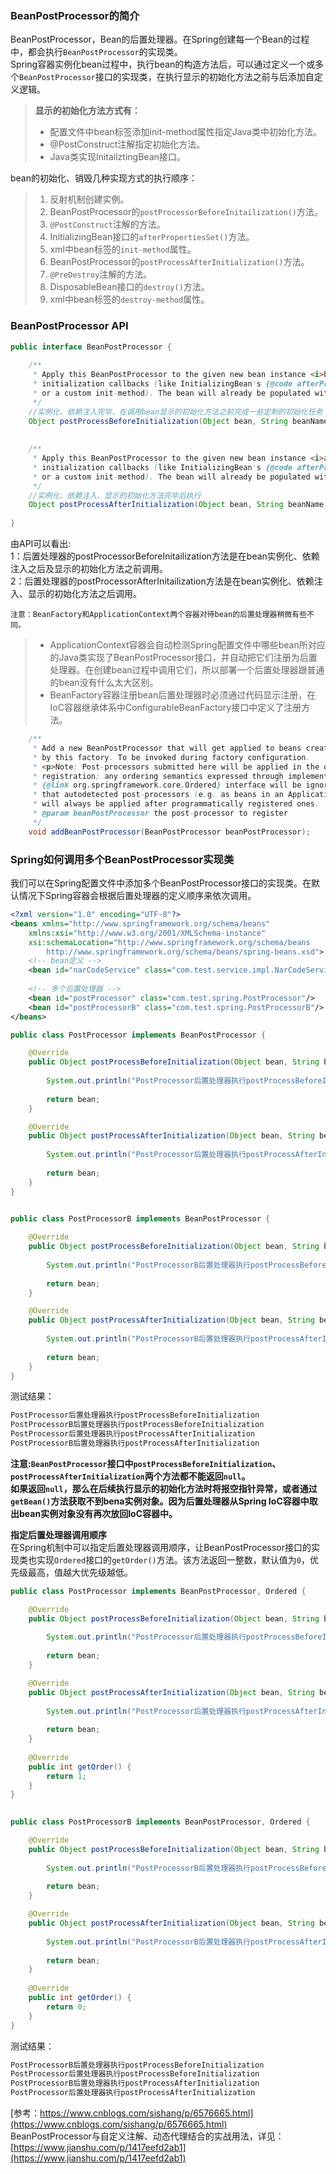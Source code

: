 ### BeanPostProcessor的简介
BeanPostProcessor，Bean的后置处理器。在Spring创建每一个Bean的过程中，都会执行`BeanPostProcessor`的实现类。  
Spring容器实例化bean过程中，执行bean的构造方法后，可以通过定义一个或多个`BeanPostProcessor`接口的实现类，在执行显示的初始化方法之前与后添加自定义逻辑。
>**显示的初始化方法方式有：**
>* 配置文件中bean标签添加init-method属性指定Java类中初始化方法。
>* @PostConstruct注解指定初始化方法。
>* Java类实现InitailztingBean接口。

bean的初始化、销毁几种实现方式的执行顺序：  
>1. 反射机制创建实例。
>2. BeanPostProcessor的`postProcessorBeforeInitailization()`方法。
>3. `@PostConstruct`注解的方法。
>4. InitializingBean接口的`afterPropertiesSet()`方法。
>5. xml中bean标签的`init-method`属性。
>6. BeanPostProcessor的`postProcessAfterInitialization()`方法。
>7. `@PreDestroy`注解的方法。
>8. DisposableBean接口的`destroy()`方法。
>9. xml中bean标签的`destroy-method`属性。

### BeanPostProcessor API
````Java
public interface BeanPostProcessor {  
  
    /** 
     * Apply this BeanPostProcessor to the given new bean instance <i>before</i> any bean 
     * initialization callbacks (like InitializingBean's {@code afterPropertiesSet} 
     * or a custom init-method). The bean will already be populated with property values.    
     */  
    //实例化、依赖注入完毕，在调用bean显示的初始化方法之前完成一些定制的初始化任务  
    Object postProcessBeforeInitialization(Object bean, String beanName) throws BeansException;  
  
      
    /** 
     * Apply this BeanPostProcessor to the given new bean instance <i>after</i> any bean 
     * initialization callbacks (like InitializingBean's {@code afterPropertiesSet}   
     * or a custom init-method). The bean will already be populated with property values.       
     */  
    //实例化、依赖注入、显示的初始化方法完毕后执行  
    Object postProcessAfterInitialization(Object bean, String beanName) throws BeansException;  
  
}
````
由API可以看出:  
1：后置处理器的postProcessorBeforeInitailization方法是在bean实例化、依赖注入之后及显示的初始化方法之前调用。</br>
2：后置处理器的postProcessorAfterInitailization方法是在bean实例化、依赖注入、显示的初始化方法之后调用。</br>

`注意：BeanFactory和ApplicationContext两个容器对待bean的后置处理器稍微有些不同。`
>* ApplicationContext容器会自动检测Spring配置文件中哪些bean所对应的Java类实现了BeanPostProcessor接口，并自动把它们注册为后置处理器。在创建bean过程中调用它们，所以部署一个后置处理器跟普通的bean没有什么太大区别。</br>
>* BeanFactory容器注册bean后置处理器时必须通过代码显示注册，在IoC容器继承体系中ConfigurableBeanFactory接口中定义了注册方法。</br>
````Java
    /**  
     * Add a new BeanPostProcessor that will get applied to beans created  
     * by this factory. To be invoked during factory configuration.  
     * <p>Note: Post-processors submitted here will be applied in the order of  
     * registration; any ordering semantics expressed through implementing the  
     * {@link org.springframework.core.Ordered} interface will be ignored. Note  
     * that autodetected post-processors (e.g. as beans in an ApplicationContext)  
     * will always be applied after programmatically registered ones.  
     * @param beanPostProcessor the post-processor to register  
     */    
    void addBeanPostProcessor(BeanPostProcessor beanPostProcessor);
````

### Spring如何调用多个BeanPostProcessor实现类
我们可以在Spring配置文件中添加多个BeanPostProcessor接口的实现类。在默认情况下Spring容器会根据后置处理器的定义顺序来依次调用。
````xml
<?xml version="1.0" encoding="UTF-8"?>
<beans xmlns="http://www.springframework.org/schema/beans"
    xmlns:xsi="http://www.w3.org/2001/XMLSchema-instance"
    xsi:schemaLocation="http://www.springframework.org/schema/beans
        http://www.springframework.org/schema/beans/spring-beans.xsd">
    <!-- bean定义 -->    
    <bean id="narCodeService" class="com.test.service.impl.NarCodeServiceImpl"/>
    
    <!-- 多个后置处理器 -->
    <bean id="postProcessor" class="com.test.spring.PostProcessor"/>
    <bean id="postProcessorB" class="com.test.spring.PostProcessorB"/>
</beans>
````
````Java
public class PostProcessor implements BeanPostProcessor {

    @Override
    public Object postProcessBeforeInitialization(Object bean, String beanName) throws BeansException {
        
        System.out.println("PostProcessor后置处理器执行postProcessBeforeInitialization");
        
        return bean;
    }

    @Override
    public Object postProcessAfterInitialization(Object bean, String beanName) throws BeansException {
        
        System.out.println("PostProcessor后置处理器执行postProcessAfterInitialization");
        
        return bean;
    }
}

     
public class PostProcessorB implements BeanPostProcessor {

    @Override
    public Object postProcessBeforeInitialization(Object bean, String beanName) throws BeansException {
        
        System.out.println("PostProcessorB后置处理器执行postProcessBeforeInitialization");
        
        return bean;
    }

    @Override
    public Object postProcessAfterInitialization(Object bean, String beanName) throws BeansException {
        
        System.out.println("PostProcessorB后置处理器执行postProcessAfterInitialization");
        
        return bean;
    }
}
````
测试结果：
````Java
PostProcessor后置处理器执行postProcessBeforeInitialization
PostProcessorB后置处理器执行postProcessBeforeInitialization
PostProcessor后置处理器执行postProcessAfterInitialization
PostProcessorB后置处理器执行postProcessAfterInitialization
````
**注意:`BeanPostProcessor`接口中`postProcessBeforeInitialization`、`postProcessAfterInitialization`两个方法都不能返回`null`。</br>
如果返回`null`，那么在后续执行显示的初始化方法时将报空指针异常，或者通过`getBean()`方法获取不到bena实例对象。因为后置处理器从Spring IoC容器中取出bean实例对象没有再次放回IoC容器中。**

**指定后置处理器调用顺序**  
在Spring机制中可以指定后置处理器调用顺序，让BeanPostProcessor接口的实现类也实现`Ordered`接口的`getOrder()`方法。该方法返回一整数，默认值为`0`，优先级最高，值越大优先级越低。</br>
````Java
public class PostProcessor implements BeanPostProcessor, Ordered {

    @Override
    public Object postProcessBeforeInitialization(Object bean, String beanName) throws BeansException {
        
        System.out.println("PostProcessor后置处理器执行postProcessBeforeInitialization");
        
        return bean;
    }

    @Override
    public Object postProcessAfterInitialization(Object bean, String beanName) throws BeansException {
        
        System.out.println("PostProcessor后置处理器执行postProcessAfterInitialization");
        
        return bean;
    }
    
    @Override
    public int getOrder() {
        return 1;
    }
}

     
public class PostProcessorB implements BeanPostProcessor, Ordered {

    @Override
    public Object postProcessBeforeInitialization(Object bean, String beanName) throws BeansException {
        
        System.out.println("PostProcessorB后置处理器执行postProcessBeforeInitialization");
        
        return bean;
    }

    @Override
    public Object postProcessAfterInitialization(Object bean, String beanName) throws BeansException {
        
        System.out.println("PostProcessorB后置处理器执行postProcessAfterInitialization");
        
        return bean;
    }
    
    @Override
    public int getOrder() {
        return 0;
    }
}
````
测试结果：
````Java
PostProcessorB后置处理器执行postProcessBeforeInitialization
PostProcessor后置处理器执行postProcessBeforeInitialization
PostProcessorB后置处理器执行postProcessAfterInitialization
PostProcessor后置处理器执行postProcessAfterInitialization
````

[参考：https://www.cnblogs.com/sishang/p/6576665.html](https://www.cnblogs.com/sishang/p/6576665.html)</br>
BeanPostProcessor与自定义注解、动态代理结合的实战用法，详见：[https://www.jianshu.com/p/1417eefd2ab1](https://www.jianshu.com/p/1417eefd2ab1)
